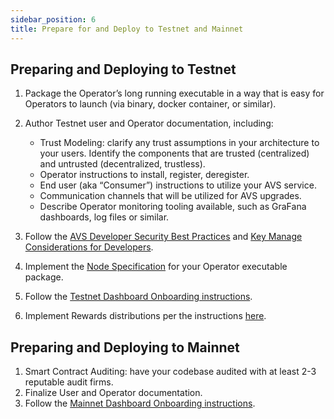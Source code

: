 ```yaml
---
sidebar_position: 6
title: Prepare for and Deploy to Testnet and Mainnet
---
```



## Preparing and Deploying to Testnet

1. Package the Operator’s long running executable in a way that is easy for Operators to launch  (via binary, docker container, or similar).

2. Author Testnet user and Operator documentation, including:
   - Trust Modeling: clarify any trust assumptions in your architecture to your users. Identify the components that are trusted (centralized) and untrusted (decentralized, trustless).
   - Operator instructions to install, register, deregister.
   - End user (aka “Consumer”) instructions to utilize your AVS service.
   - Communication channels that will be utilized for AVS upgrades.
   - Describe Operator monitoring tooling available, such as GraFana dashboards, log files or similar.

3. Follow the [AVS Developer Security Best Practices](../Reference/avs-developer-best-practices.md) and [Key Manage Considerations for Developers](../Reference/avs-developer-best-practices.md#key-management-recommendation-for-developers).

4. Implement the [Node Specification](https://docs.eigenlayer.xyz/eigenlayer/avs-guides/spec/intro) for your Operator executable package.

5.  Follow the [Testnet Dashboard Onboarding instructions](https://docs.eigenlayer.xyz/eigenlayer/avs-guides/avs-dashboard-onboarding).

6. Implement Rewards distributions per the instructions [here](rewards.md).


## Preparing and Deploying to Mainnet

1. Smart Contract Auditing: have your codebase audited with at least 2-3 reputable audit firms.
2. Finalize User and Operator documentation.
3. Follow the [Mainnet Dashboard Onboarding instructions](https://docs.eigenlayer.xyz/eigenlayer/avs-guides/avs-dashboard-onboarding).
